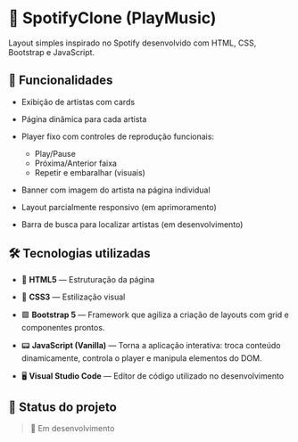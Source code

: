 # 🎵 SpotifyClone (PlayMusic)

Layout simples inspirado no Spotify desenvolvido com HTML, CSS, Bootstrap e JavaScript.

## 🚀 Funcionalidades

- Exibição de artistas com cards

- Página dinâmica para cada artista

- Player fixo com controles de reprodução funcionais: 
  - Play/Pause
  - Próxima/Anterior faixa
  - Repetir e embaralhar (visuais)
  
- Banner com imagem do artista na página individual
  
- Layout parcialmente responsivo (em aprimoramento)

- Barra de busca para localizar artistas (em desenvolvimento)


## 🛠️ Tecnologias utilizadas
- 🔶 **HTML5** — Estruturação da página

- 🎨 **CSS3** — Estilização visual

- 🟪 **Bootstrap 5** — Framework que agiliza a criação de layouts com grid e componentes prontos.

- 📟 **JavaScript (Vanilla)** — Torna a aplicação interativa: troca conteúdo dinamicamente, controla o player e manipula elementos do DOM.

- 🖥️ **Visual Studio Code** — Editor de código utilizado no desenvolvimento

## 📌 Status do projeto
> 🚧 Em desenvolvimento
